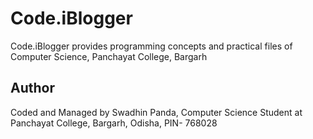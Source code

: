# Code.iBlogger
Code.iBlogger provides programming concepts and practical files of Computer Science, Panchayat College, Bargarh
## Author
Coded and Managed by Swadhin Panda, Computer Science Student at Panchayat College, Bargarh, Odisha, PIN- 768028
